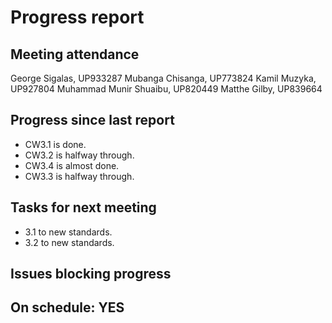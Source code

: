 
# Progress report

## Meeting attendance

George Sigalas, UP933287
Mubanga Chisanga, UP773824
Kamil Muzyka, UP927804
Muhammad Munir Shuaibu, UP820449
Matthe Gilby, UP839664

## Progress since last report

* CW3.1 is done.
* CW3.2 is halfway through.
* CW3.4 is almost done.
* CW3.3 is halfway through.

## Tasks for next meeting

<!--What will you do before the next?-->
<!--Single line bullet point-->
* 3.1 to new standards.
* 3.2 to new standards.

## Issues blocking progress

## On schedule: YES
<!--Pick one-->
<!--## On schedule: YES-->
<!--## On schedule: NO-->
